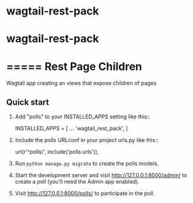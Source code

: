# wagtail-rest-pack

# wagtail-rest-pack

=====
Rest Page Children
=====

Wagtail app creating an views that expose children of pages

Quick start
-----------

1. Add "polls" to your INSTALLED_APPS setting like this::

   INSTALLED_APPS = [
   ...
   'wagtail_rest_pack',
   ]

2. Include the polls URLconf in your project urls.py like this::

   url(r'^polls/', include('polls.urls')),

3. Run `python manage.py migrate` to create the polls models.

4. Start the development server and visit http://127.0.0.1:8000/admin/
   to create a poll (you'll need the Admin app enabled).

5. Visit http://127.0.0.1:8000/polls/ to participate in the poll.